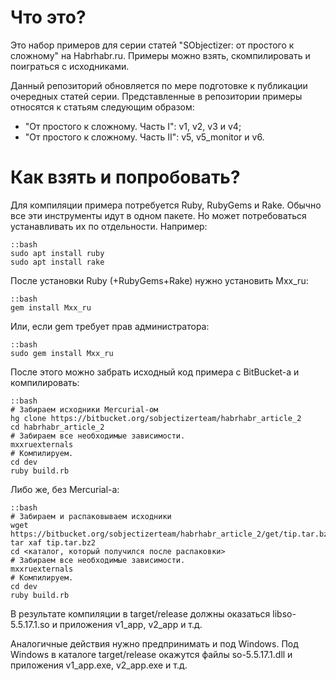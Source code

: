# Что это?

Это набор примеров для серии статей "SObjectizer: от простого к сложному" на Habrhabr.ru. Примеры можно взять, скомпилировать и поиграться с исходниками.

Данный репозиторий обновляется по мере подготовке к публикации очередных статей серии. Представленные в репозитории примеры относятся к статьям следующим образом:

- "От простого к сложному. Часть I": v1, v2, v3 и v4;
- "От простого к сложному. Часть II": v5, v5_monitor и v6.

# Как взять и попробовать?

Для компиляции примера потребуется Ruby, RubyGems и Rake. Обычно все эти инструменты идут в одном пакете. Но может потребоваться устанавливать их по отдельности. Например:
~~~~~
::bash
sudo apt install ruby
sudo apt install rake
~~~~~
После установки Ruby (+RubyGems+Rake) нужно установить Mxx_ru:
~~~~~
::bash
gem install Mxx_ru
~~~~~
Или, если gem требует прав администратора:
~~~~~
::bash
sudo gem install Mxx_ru
~~~~~
После этого можно забрать исходный код примера с BitBucket-а и компилировать:
~~~~~
::bash
# Забираем исходники Mercurial-ом
hg clone https://bitbucket.org/sobjectizerteam/habrhabr_article_2
cd habrhabr_article_2
# Забираем все необходимые зависимости.
mxxruexternals
# Компилируем.
cd dev
ruby build.rb
~~~~~
Либо же, без Mercurial-а:
~~~~~
::bash
# Забираем и распаковываем исходники
wget https://bitbucket.org/sobjectizerteam/habrhabr_article_2/get/tip.tar.bz2
tar xaf tip.tar.bz2
cd <каталог, который получился после распаковки>
# Забираем все необходимые зависимости.
mxxruexternals
# Компилируем.
cd dev
ruby build.rb
~~~~~
В результате компиляции в target/release должны оказаться libso-5.5.17.1.so и приложения v1_app, v2_app и т.д.

Аналогичные действия нужно предпринимать и под Windows. Под Windows в каталоге target/release окажутся файлы so-5.5.17.1.dll и приложения v1_app.exe, v2_app.exe и т.д.